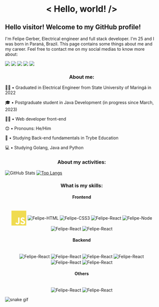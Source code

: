 <h1 align="center"> < Hello, world! /> </h1>

<h2> Hello visitor! Welcome to my GitHub profile! </h2>

<p> I'm Felipe Gerber, Electrical engineer and full stack developer. I'm 25 and I was born in Paraná, Brazil. This page contains some things about me and my career. Feel free to contact me on my social medias to know more about:  </p>


<div> 
  <a href="https://www.linkedin.com/in/felipegerberdev/" target="_blank"><img src="https://img.shields.io/badge/-LinkedIn-%230077B5?style=for-the-badge&logo=linkedin&logoColor=white" target="_blank"></a> 
  <a href="https://www.instagram.com/felipe.erg/" target="_blank"><img src="https://img.shields.io/badge/-Instagram-%23E4405F?style=for-the-badge&logo=instagram&logoColor=white" target="_blank"></a>
<a href="https://www.youtube.com/@CircuitandoEL" target="_blank"><img src="https://img.shields.io/badge/YouTube-FF0000?style=for-the-badge&logo=youtube&logoColor=white" target="_blank"></a>
 <a href="https://discord.gg/wagxzStdcR" target="_blank"><img src="https://img.shields.io/badge/Discord-7289DA?style=for-the-badge&logo=discord&logoColor=white" target="_blank"></a> 
  <a href = "mailto:dev.felipegerber@gmail.com"><img src="https://img.shields.io/badge/-Gmail-%23333?style=for-the-badge&logo=gmail&logoColor=white" target="_blank"></a>
</div>

<h3 align="center"> About me: </h3>


👨‍🎓 • Graduated in Electrical Engineer from State University of Maringá in 2022 

🎓 • Postgraduate student in Java Development (in progress since March, 2023)

👨‍💻 • Web developer front-end

😊 • Pronouns: He/Him

🚀 • Studying Back-end fundamentals in Trybe Education

💻 • Studying Golang, Java and Python


<h3 align="center"> About my activities: </h3>

![GitHub Stats](https://github-readme-stats.vercel.app/api?username=feliperech&theme=radical) [![Top Langs](https://github-readme-stats.vercel.app/api/top-langs/?username=feliperech&theme=radical)](https://github.com/feliperech/github-readme-stats)

<h3 align="center"> What is my skills: </h3>

<h4  align="center"> Frontend </h4>

<div  align="center" style="display: inline_block"><br>
  <img align="center" alt="Felipe-Js" width="50px" src="https://raw.githubusercontent.com/devicons/devicon/master/icons/javascript/javascript-plain.svg">
  
  <img align="center" alt="Felipe-HTML" width="50px"  src="https://cdn.jsdelivr.net/gh/devicons/devicon/icons/html5/html5-original-wordmark.svg"  />
  <img align="center" alt="Felipe-CSS3" width="50px" src="https://cdn.jsdelivr.net/gh/devicons/devicon/icons/css3/css3-original-wordmark.svg" />
  <img align="center" alt="Felipe-React" width="50px" src="https://cdn.jsdelivr.net/gh/devicons/devicon/icons/react/react-original.svg" />
  <img align="center" alt="Felipe-Node" width="50px"  src="https://cdn.jsdelivr.net/gh/devicons/devicon/icons/nodejs/nodejs-original.svg" />
<img align="center" alt="Felipe-React" width="50px"  src="https://cdn.jsdelivr.net/gh/devicons/devicon/icons/sass/sass-original.svg" />
<img align="center" alt="Felipe-React" width="50px"  src="https://cdn.jsdelivr.net/gh/devicons/devicon/icons/tailwindcss/tailwindcss-original-wordmark.svg" />
</div>

<h4  align="center"> Backend </h4>
<div  align="center" style="display: inline_block"><br>
<img align="center" alt="Felipe-React" width="50px"  src="https://cdn.jsdelivr.net/gh/devicons/devicon/icons/docker/docker-original.svg" />
<img align="center" alt="Felipe-React" width="50px"  src="https://cdn.jsdelivr.net/gh/devicons/devicon/icons/mysql/mysql-original-wordmark.svg" />

<img align="center" alt="Felipe-React" width="50px"  src="https://cdn.jsdelivr.net/gh/devicons/devicon/icons/java/java-original-wordmark.svg" />
<img align="center" alt="Felipe-React" width="50px"  src="https://cdn.jsdelivr.net/gh/devicons/devicon/icons/python/python-original-wordmark.svg" />
<img align="center" alt="Felipe-React" width="50px"  src="https://cdn.jsdelivr.net/gh/devicons/devicon/icons/go/go-original-wordmark.svg" />
<img align="center" alt="Felipe-React" width="50px"  src="https://cdn.jsdelivr.net/gh/devicons/devicon/icons/c/c-original.svg" />
</div>

<h4  align="center" > Others </h4>

<div align="center" style="display: inline_block"><br>


<img align="center" alt="Felipe-React" width="50px"  src="https://cdn.jsdelivr.net/gh/devicons/devicon/icons/linux/linux-original.svg" />

<img align="center" alt="Felipe-React" width="50px"  src="https://cdn.jsdelivr.net/gh/devicons/devicon/icons/arduino/arduino-original-wordmark.svg" />

</div>

![snake gif](https://github.com/feliperech/feliperech/blob/output/github-contribution-grid-snake.svg)
